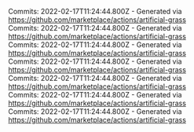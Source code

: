 Commits: 2022-02-17T11:24:44.800Z - Generated via https://github.com/marketplace/actions/artificial-grass
<br>
Commits: 2022-02-17T11:24:44.800Z - Generated via https://github.com/marketplace/actions/artificial-grass
<br>
Commits: 2022-02-17T11:24:44.800Z - Generated via https://github.com/marketplace/actions/artificial-grass
<br>
Commits: 2022-02-17T11:24:44.800Z - Generated via https://github.com/marketplace/actions/artificial-grass
<br>
Commits: 2022-02-17T11:24:44.800Z - Generated via https://github.com/marketplace/actions/artificial-grass
<br>
Commits: 2022-02-17T11:24:44.800Z - Generated via https://github.com/marketplace/actions/artificial-grass
<br>
Commits: 2022-02-17T11:24:44.800Z - Generated via https://github.com/marketplace/actions/artificial-grass
<br>
